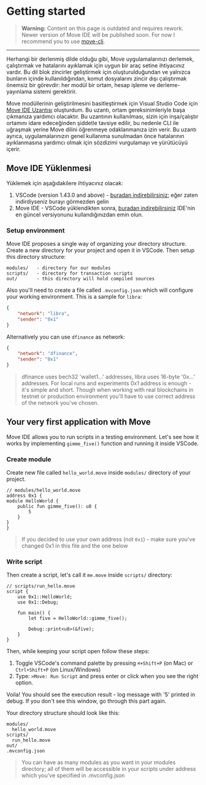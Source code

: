 # Getting started

> **Warning:** Content on this page is outdated and requires rework. Newer version of Move IDE will be published soon. For now I recommend you to use [move-cli](https://github.com/diem/diem/tree/main/language/tools/move-cli).

---

Herhangi bir derlenmiş dilde olduğu gibi, Move uygulamalarınızı derlemek, çalıştırmak ve hatalarını ayıklamak için uygun bir araç setine ihtiyacınız vardır. Bu dil blok zincirler geliştirmek için oluşturulduğundan ve yalnızca bunların içinde kullanıldığından, komut dosyalarını zincir dışı çalıştırmak önemsiz bir görevdir: her modül bir ortam, hesap işleme ve derleme-yayınlama sistemi gerektirir.

Move modüllerinin geliştirilmesini basitleştirmek için Visual Studio Code için [Move IDE Uzantısı](https://github.com/damirka/vscode-move-ide) oluşturdum. Bu uzantı, ortam gereksinimleriyle başa çıkmanıza yardımcı olacaktır. Bu uzantının kullanılması, sizin için inşa/çalıştır ortamını idare edeceğinden şiddetle tavsiye edilir, bu nedenle CLI ile uğraşmak yerine Move dilini öğrenmeye odaklanmanıza izin verir. Bu uzantı ayrıca, uygulamalarınızın genel kullanıma sunulmadan önce hatalarının ayıklanmasına yardımcı olmak için sözdizimi vurgulamayı ve yürütücüyü içerir.

## Move IDE Yüklenmesi

Yüklemek için aşağıdakilere ihtiyacınız olacak:

1. VSCode (version 1.43.0 and above) - [buradan indirebilirsiniz](https://code.visualstudio.com/download); eğer zaten indirdiyseniz burayı görmezden gelin
2. Move IDE - VSCode yüklendikten sonra, [buradan indirebilirsiniz](https://marketplace.visualstudio.com/items?itemName=damirka.move-ide) IDE'nin en güncel versiyonunu kullandığınızdan emin olun.

### Setup environment

Move IDE proposes a single way of organizing your directory structure. Create a new directory for your project and open it in VSCode. Then setup this directory structure:

```
modules/   - directory for our modules
scripts/   - directory for transaction scripts
out/       - this directory will hold compiled sources
```

Also you'll need to create a file called `.mvconfig.json` which will configure your working environment. This is a sample for `libra`:

```json
{
    "network": "libra",
    "sender": "0x1"
}
```

Alternatively you can use `dfinance` as network:

```json
{
    "network": "dfinance",
    "sender": "0x1"
}
```

> dfinance uses bech32 'wallet1...' addresses, libra uses 16-byte '0x...' addresses. For local runs and experiments 0x1 address is enough - it's simple and short. Though when working with real blockchains in testnet or production environment you'll have to use correct address of the network you've chosen.

## Your very first application with Move

Move IDE allows you to run scripts in a testing environment. Let's see how it works by implementing `gimme_five()` function and running it inside VSCode.

### Create module

Create new file called `hello_world.move` inside `modules/` directory of your project.
```Move
// modules/hello_world.move
address 0x1 {
module HelloWorld {
    public fun gimme_five(): u8 {
        5
    }
}
}
```

> If you decided to use your own address (not `0x1`) - make sure you've changed 0x1 in this file and the one below

### Write script

Then create a script, let's call it `me.move` inside `scripts/` directory:
```Move
// scripts/run_hello.move
script {
    use 0x1::HelloWorld;
    use 0x1::Debug;

    fun main() {
        let five = HelloWorld::gimme_five();

        Debug::print<u8>(&five);
    }
}
```

Then, while keeping your script open follow these steps:
1. Toggle VSCode's command palette by pressing `⌘+Shift+P` (on Mac) or `Ctrl+Shift+P` (on Linux/Windows)
2. Type: `>Move: Run Script` and press enter or click when you see the right option.

Voila! You should see the execution result - log message with '5' printed in debug. If you don't see this window, go through this part again.

Your directory structure should look like this:
```
modules/
  hello_world.move
scripts/
  run_hello.move
out/
.mvconfig.json
```

> You can have as many modules as you want in your modules directory; all of them will be accessible in your scripts under address which you've specified in .mvconfig.json
